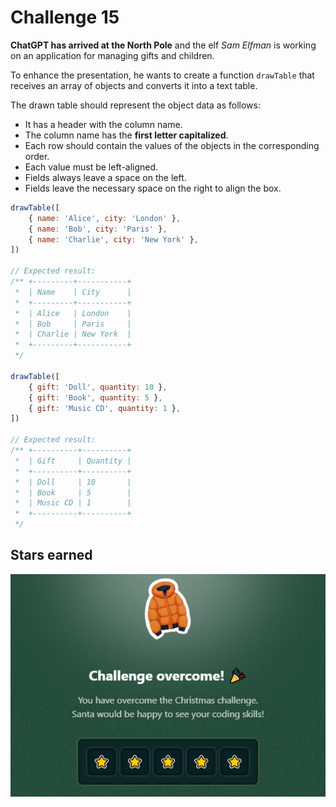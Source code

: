 # Challenge 15

**ChatGPT has arrived at the North Pole** and the elf _Sam Elfman_ is working on an application for managing gifts and children.

To enhance the presentation, he wants to create a function `drawTable` that receives an array of objects and converts it into a text table.

The drawn table should represent the object data as follows:

- It has a header with the column name.
- The column name has the **first letter capitalized**.
- Each row should contain the values of the objects in the corresponding order.
- Each value must be left-aligned.
- Fields always leave a space on the left.
- Fields leave the necessary space on the right to align the box.

```js
drawTable([
	{ name: 'Alice', city: 'London' },
	{ name: 'Bob', city: 'Paris' },
	{ name: 'Charlie', city: 'New York' },
])

// Expected result:
/** +---------+-----------+
 *  | Name    | City      |
 *  +---------+-----------+
 *  | Alice   | London    |
 *  | Bob     | Paris     |
 *  | Charlie | New York  |
 *  +---------+-----------+
 */

drawTable([
	{ gift: 'Doll', quantity: 10 },
	{ gift: 'Book', quantity: 5 },
	{ gift: 'Music CD', quantity: 1 },
])

// Expected result:
/** +----------+----------+
 *  | Gift     | Quantity |
 *  +----------+----------+
 *  | Doll     | 10       |
 *  | Book     | 5        |
 *  | Music CD | 1        |
 *  +----------+----------+
 */
```

## Stars earned

![5 stars](../../.github/15-challenge-stars.png)
